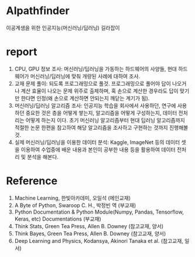 # AIpathfinder
이공계생을 위한 인공지능(머신러닝/딥러닝) 길라잡이

# report
1. CPU, GPU 정보 조사: 머신러닝/딥러닝을 가동하는 하드웨어의 사양들, 현대 하드웨어가 머신러닝/딥러닝에 맞춰 개량된 사례에 대하여 조사.
2. 교재 문제 풀이: 되도록 프로그래밍으로 풀것. 프로그래밍으로 풀어야 답이 나오거나 계산 효율이 나오는 문제 위주로 출제하며, 혹 손으로 계산한 경우라도 답이 맞기만 한다면 인정(왜 손으로 계산하면 안되는지 깨닫는 계기가 됨).
3. 머신러닝/딥러닝 알고리즘 조사: 인공지능 학습을 회사에서 사용하던, 연구에 사용하던 중요한 것은 층을 어떻게 쌓는지, 알고리즘을 어떻게 구성하는지, 데이터 전처리는 어떻게 하는지 이다. 초기 머신러닝 알고리즘부터 현대 딥러닝 알고리즘까지 적절한 논문 한편을 참고하여 해당 알고리즘을 조사하고 구현하는 것까지 진행해볼것.
4. 실제 머신러닝/딥러닝을 이용한 데이터 분석: Kaggle, ImageNet 등의 데이터 셋을 이용하여 수업중에 배운 내용과 본인이 공부한 내용 등을 활용하여 데이터 전처리 및 분석을 해본다.

# Reference
1. Machine Learning, 한빛아카데미, 오일석 (메인교재)
2. A Byte of Python, Swaroop C. H., 박정빈 역 (부교재)
3. Python Documentation & Python Module(Numpy, Pandas, Tensorflow, Keras, etc) Documentations (부교재)
4. Think Stats, Green Tea Press, Allen B. Downey (참고교재, 양서)
5. Think Bayes, Green Tea Press, Allen B. Downey (참고교재, 양서)
6. Deep Learning and Physics, Kodansya, Akinori Tanaka et al. (참고교재, 일서)